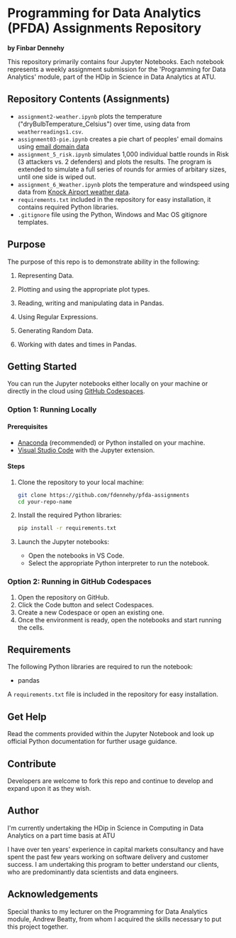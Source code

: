 # Programming for Data Analytics (PFDA) Assignments Repository

**by Finbar Dennehy**

This repository primarily contains four Jupyter Notebooks. Each notebook represents a weekly assignment submission for the 'Programming for Data Analytics' module, part of the HDip in Science in Data Analytics at ATU.

## Repository Contents (Assignments) ##

- `assignment2-weather.ipynb` plots the temperature ("dryBulbTemperature_Celsius") over time, using data from `weatherreadings1.csv`.
- `assignment03-pie.ipynb` creates a pie chart of peoples' email domains using [email domain data](https://drive.google.com/uc?id=1AWPf-pJodJKeHsARQK_RHiNsE8fjPCVK&export=download)
- `assignment_5_risk.ipynb` simulates 1,000 individual battle rounds in Risk (3 attackers vs. 2 defenders) and plots the results. The program is extended to simulate a full series of rounds for armies of arbitary sizes, until one side is wiped out.
- `assignment_6_Weather.ipynb` plots the temperature and windspeed using data from [Knock Airport weather data](https://cli.fusio.net/cli/climate_data/webdata/hly4935.csv).
- `requirements.txt` included in the repository for easy installation, it contains required Python libraries.
- `.gitignore` file using the Python, Windows and Mac OS gitignore templates.

## Purpose

The purpose of this repo is to demonstrate ability in the following:

1. Representing Data.

2. Plotting and using the appropriate plot types.

3. Reading, writing and manipulating data in Pandas.

4. Using Regular Expressions.

5. Generating Random Data.

6. Working with dates and times in Pandas.

## Getting Started

You can run the Jupyter notebooks either locally on your machine or directly in the cloud using [GitHub Codespaces](https://github.com/features/codespaces).

### Option 1: Running Locally

#### Prerequisites

- [Anaconda](https://www.anaconda.com/products/distribution) (recommended) or Python installed on your machine.
- [Visual Studio Code](https://code.visualstudio.com/) with the Jupyter extension.

#### Steps

1. Clone the repository to your local machine:
   ```bash
   git clone https://github.com/fdennehy/pfda-assignments
   cd your-repo-name
   ```

2. Install the required Python libraries:
   ```bash
   pip install -r requirements.txt
   ```

3. Launch the Jupyter notebooks:
   - Open the notebooks in VS Code.
   - Select the appropriate Python interpreter to run the notebook.

### Option 2: Running in GitHub Codespaces

1. Open the repository on GitHub.
2. Click the Code button and select Codespaces.
3. Create a new Codespace or open an existing one.
4. Once the environment is ready, open the notebooks and start running the cells.

## Requirements

The following Python libraries are required to run the notebook:

- pandas

A `requirements.txt` file is included in the repository for easy installation.

## Get Help

Read the comments provided within the Jupyter Notebook and look up official Python documentation for further usage guidance.

## Contribute

Developers are welcome to fork this repo and continue to develop and expand upon it as they wish.

## Author

I'm currently undertaking the HDip in Science in Computing in Data Analytics on a part time basis at ATU

I have over ten years' experience in capital markets consultancy and have spent the past few years working on software delivery and customer success. I am undertaking this program to better understand our clients, who are predominantly data scientists and data engineers.

## Acknowledgements

Special thanks to my lecturer on the Programming for Data Analytics module, Andrew Beatty, from whom I acquired the skills necessary to put this project together.